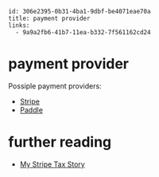```
id: 306e2395-0b31-4ba1-9dbf-be4071eae70a
title: payment provider
links:
  - 9a9a2fb6-41b7-11ea-b332-7f561162cd24
```

# payment provider

Possiple payment providers:

* [Stripe][1]
* [Paddle][2]

# further reading

* [My Stripe Tax Story][3]

[1]: https://stripe.com
[2]: https://paddle.com
[3]: https://gist.github.com/humandoing/5ec7c224691282532db0b9dc37797d7c
